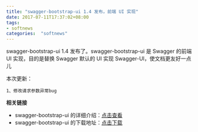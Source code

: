 ```yaml
---
title: "swagger-bootstrap-ui 1.4 发布，前端 UI 实现"
date: 2017-07-11T17:37:02+08:00
tags:
- softnews
categories:  "softnews" 
---
```

swagger-bootstrap-ui 1.4 发布了。swagger-bootstrap-ui 是 Swagger 的前端 UI 实现，目的是替换 Swagger 默认的 UI 实现 Swagger-UI，使文档更友好一点儿

本次更新：

    1、修改请求参数异常bug

**相关链接**

- swagger-bootstrap-ui 的详细介绍：[点击查看](https://www.oschina.net/p/swagger-bootstrap-ui)
- swagger-bootstrap-ui 的下载地址：[点击下载](https://git.oschina.net/xiaoym/swagger-bootstrap-ui/releases)